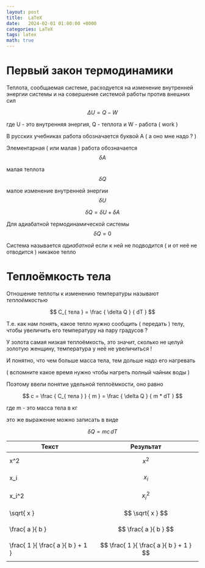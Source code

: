 ```yaml
---
layout: post
title:  LaTeX
date:   2024-02-01 01:00:00 +0000
categories: LaTeX
tags: latex
math: true
---
```


# Первый закон термодинамики

Теплота, сообщаемая системе, расходуется на изменение внутренней энергии системы и на совершение системой работы против внешних сил

$$ \Delta U = Q - W $$

где U - это внутренняя энергия, Q - теплота и W - работа ( work )

В русских учебниках работа обозначается буквой А ( а оно мне надо ? )

Элементарная ( или малая ) работа обозначается $$ \delta A $$

малая теплота $$ \delta Q $$

малое изменение внутренней энергии $$ \delta U $$

$$ \delta Q = \delta U + \delta A $$

Для адиабатной термодинамической системы $$ \delta Q = 0 $$

Система называется *адиабатной* если к ней не подводится ( и от неё не отводится ) никакое тепло

# Теплоёмкость тела

Отношение теплоты к изменению температуры называют *теплоёмкостью*

$$ C_{ тела } = \frac { \delta Q } { dT } $$

Т.е. как нам понять, какое тепло нужно сообщить ( передать ) телу, чтобы увеличить его температуру на пару градусов ? 

У золота самая низкая теплоёмкость, это значит, сколько не целуй золотую женщину, температура у неё не увеличиться !

И понятно, что чем больше масса тела, тем дольше надо его нагревать

( вспомните какое время нужно чтобы нагреть полный чайник воды )

Поэтому ввели понятие удельной теплоёмкости, оно равно 

$$ c = \frac { C_{ тела } } { m } = \frac { \delta Q } { m * dT } $$

где m - это масса тела в кг

это же выражение можно записать в виде

$$ \delta Q = mc \, dT $$

| Текст     | Результат        |
| -------   | -------          |
| x^2       | $$ x^2 $$        |
| x_i       | $$ x_i $$        |
| x_i^2 | $$ x_i^2 $$ |
| \sqrt{ x }| $$ \sqrt{ x } $$ |
| \frac{ a }{ b } | $$ \frac{ a }{ b } $$ |
| \frac{ 1 }{ \frac{ a }{ b } + 1 } | $$ \frac{ 1 }{ \frac{ a }{ b } + 1 } $$ |


